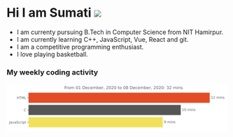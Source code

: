 # Hi I am Sumati <img src="images/giphy.gif" width=75px>

* I am currenty pursuing B.Tech in Computer Science from NIT Hamirpur.
* I am currently learning C++, JavaScript, Vue, React and git. 
* I am a competitive programming enthusiast.
* I love playing basketball. 

### My weekly coding activity
<img src="https://github.com/sumaticosmos/sumaticosmos/blob/main/images/stat.svg" align=center>
